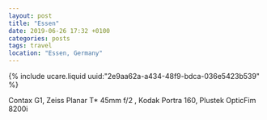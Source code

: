 ```yaml
---
layout: post
title: "Essen"
date: 2019-06-26 17:32 +0100
categories: posts
tags: travel
location: "Essen, Germany"
---
```


{% include ucare.liquid uuid:"2e9aa62a-a434-48f9-bdca-036e5423b539" %}

Contax G1, Zeiss Planar T* 45mm f/2 , Kodak Portra 160, Plustek OpticFim 8200i





